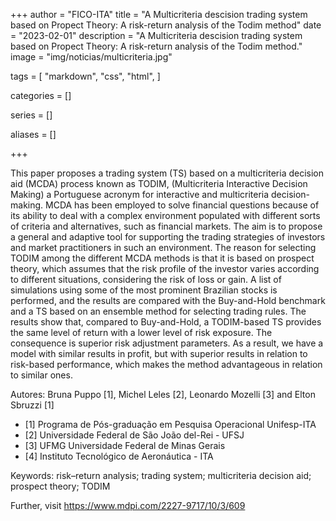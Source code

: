 +++
author = "FICO-ITA"
title = "A Multicriteria descision trading system based on Propect Theory: A risk-return analysis of the Todim method"
date = "2023-02-01"
description = "A Multicriteria descision trading system based on Propect Theory: A risk-return analysis of the Todim method."
image = "img/noticias/multicriteria.jpg"

tags = [
    "markdown",
    "css",
    "html",
]

categories = []

series = []

aliases = []

+++

This paper proposes a trading system (TS) based on a multicriteria decision aid (MCDA) process known as TODIM, (Multicriteria Interactive Decision Making) a Portuguese acronym for interactive and multicriteria decision-making. MCDA has been employed to solve financial questions because of its ability to deal with a complex environment populated with different sorts of criteria and alternatives, such as financial markets. The aim is to propose a general and adaptive tool for supporting the trading strategies of investors and market practitioners in such an environment. The reason for selecting TODIM among the different MCDA methods is that it is based on prospect theory, which assumes that the risk profile of the investor varies according to different situations, considering the risk of loss or gain. A list of simulations using some of the most prominent Brazilian stocks is performed, and the results are compared with the Buy-and-Hold benchmark and a TS based on an ensemble method for selecting trading rules. The results show that, compared to Buy-and-Hold, a TODIM-based TS provides the same level of return with a lower level of risk exposure. The consequence is superior risk adjustment parameters. As a result, we have a model with similar results in profit, but with superior results in relation to risk-based performance, which makes the method advantageous in relation to similar ones.

Autores: Bruna Puppo [1], Michel Leles [2], Leonardo Mozelli [3] and Elton Sbruzzi [1]

- [1] Programa de Pós-graduação em Pesquisa Operacional Unifesp-ITA
- [2] Universidade Federal de São João del-Rei - UFSJ
- [3] UFMG Universidade Federal de Minas Gerais
- [4] Instituto Tecnológico de Aeronáutica - ITA



Keywords: risk–return analysis; trading system; multicriteria decision aid; prospect theory; TODIM

Further, visit https://www.mdpi.com/2227-9717/10/3/609
